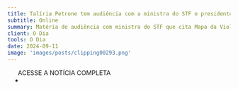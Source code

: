 ```yaml
---
title: Talíria Petrone tem audiência com a ministra do STF e presidente do TSE, Cármen Lúcia
subtitle: Online
summary: Matéria de audiência com ministra do STF que cita Mapa da Violência Política de Gênero
client: O Dia
tools: O Dia
date: 2024-09-11
image: 'images/posts/clipping00293.png'
---
```


<div class="post__share"><ul class="share__list list-reset">ACESSE A NOTÍCIA COMPLETA<li class="share__item" style="margin-left: 10px"><a class="share__link share__facebook" style="background: #fa5657" href="https://odia.ig.com.br/niteroi/2024/09/6916148-taliria-petrone-tem-audiencia-com-a-ministra-do-stf-e-presidente-do-tse-carmen-lucia.html
onclick=window.open(this.href, 'pop-up', 'left=20,top=20,width=500,height=500,toolbar=1,resizable=0'); return false;" title="Link" rel="nofolow"><i class="fa-solid fa-link"></i></a></li></ul></div>
<!-- <div class="gallery-box"><div class="gallery"><img src="/clipping/images/example-1.jpg" loading="lazy" alt="Project"><img src="/clipping/images/example-2.jpg" loading="lazy" alt="Project"></div><em>Gallery / <a href="https://www.freepik.com/" target="_blank">Freepic</a></em></div> -->
